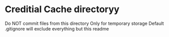 # Creditial Cache directoryy

Do NOT commit files from this directory
Only for temporary storage
Default .gitignore will exclude everything but this readme

